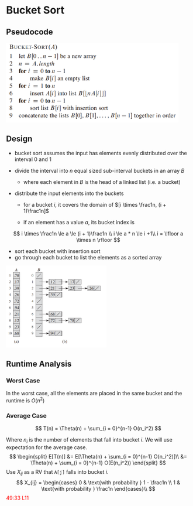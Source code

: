 # Bucket Sort

## Pseudocode

<img src="images/image-20240306071929762.png" alt="image-20240306071929762" style="zoom:60%;" />

## Design

- bucket sort assumes the input has elements evenly distributed over the interval 0 and 1

- divide the interval into $n$​ equal sized sub-interval buckets in an array $B$​
  - where each element in $B$ is the head of a linked list (i.e. a bucket)

- distribute the input elements into the buckets
  - for a bucket $i$, it covers the domain of $[i \times \frac1n, (i + 1)\frac1n]$​

  - if an element has a value $a$​​, its bucket index is


$$
i \times \frac1n \le a \le (i + 1)\frac1n \\
i \le a * n \le i +1\\
i = \lfloor a \times n \rfloor
$$

- sort each bucket with insertion sort
- go through each bucket to list the elements as a sorted array

<img src="images/image-20240306070649385.png" alt="image-20240306070649385" style="zoom:50%;" />

## Runtime Analysis

### Worst Case

In the worst case, all the elements are placed in the same bucket and the runtime is $O(n^2)$

### Average Case

$$
T(n) = \Theta(n) + \sum_{i = 0}^{n-1} O(n_i^2)
$$

Where $n_i$ is the number of elements that fall into bucket $i$. We will use expectation for the average case.
$$
\begin{split}
E[T(n)] &= E[\Theta(n) + \sum_{i = 0}^{n-1} O(n_i^2)]\\
&= \Theta(n) + \sum_{i = 0}^{n-1} O(E(n_i^2))
\end{split}
$$
Use $X_{ij}$ as a RV that `A[j]` falls into bucket $i$​.
$$
X_{ij} = \begin{cases}
0 & \text{with probability } 1 - \frac1n \\
1 & \text{with probability } \frac1n
\end{cases}\\
$$
<span style="color:red">49:33 L11</span>